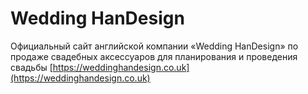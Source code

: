 # Wedding HanDesign
Официальный сайт английской компании «Wedding HanDesign» по продаже свадебных аксессуаров для планирования и проведения свадьбы
[https://weddinghandesign.co.uk](https://weddinghandesign.co.uk)
